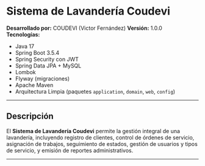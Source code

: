 # Sistema de Lavandería Coudevi

**Desarrollado por:** COUDEVI  (Victor Fernández)
**Versión:** 1.0.0  
**Tecnologías:**
- Java 17
- Spring Boot 3.5.4
- Spring Security con JWT
- Spring Data JPA + MySQL
- Lombok
- Flyway (migraciones)
- Apache Maven
- Arquitectura Limpia (paquetes `application`, `domain`, `web`, `config`)

---

##  Descripción
El **Sistema de Lavandería Coudevi** permite la gestión integral de una lavandería, incluyendo registro de clientes, control de órdenes de servicio, asignación de trabajos, seguimiento de estados, gestión de usuarios y tipos de servicio, y emisión de reportes administrativos.

---
